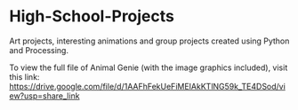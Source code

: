 # High-School-Projects
Art projects, interesting animations and group projects created using Python and Processing.

To view the full file of Animal Genie (with the image graphics included), visit this link: https://drive.google.com/file/d/1AAFhFekUeFiMEIAkKTlNG59k_TE4DSod/view?usp=share_link
